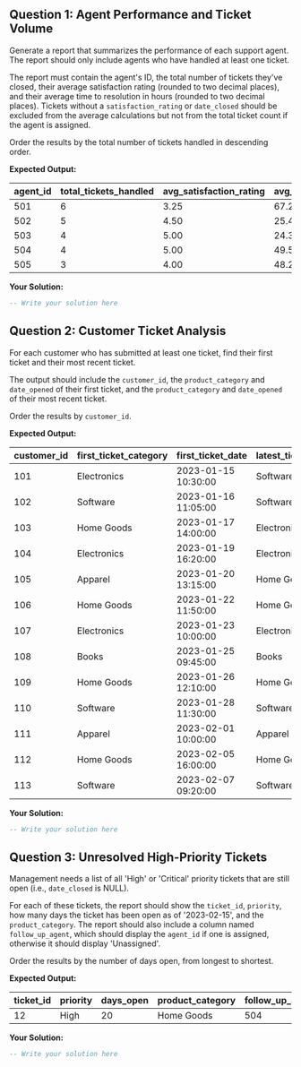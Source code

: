## Question 1: Agent Performance and Ticket Volume

Generate a report that summarizes the performance of each support agent. The report should only include agents who have handled at least one ticket.

The report must contain the agent's ID, the total number of tickets they've closed, their average satisfaction rating (rounded to two decimal places), and their average time to resolution in hours (rounded to two decimal places). Tickets without a `satisfaction_rating` or `date_closed` should be excluded from the average calculations but not from the total ticket count if the agent is assigned.

Order the results by the total number of tickets handled in descending order.

**Expected Output:**

| **agent_id** | **total_tickets_handled** | **avg_satisfaction_rating** | **avg_resolution_time_hours** |
| ------------------ | ------------------------------- | --------------------------------- | ----------------------------------- |
| 501                | 6                               | 3.25                              | 67.25                               |
| 502                | 5                               | 4.50                              | 25.47                               |
| 503                | 4                               | 5.00                              | 24.38                               |
| 504                | 4                               | 5.00                              | 49.50                               |
| 505                | 3                               | 4.00                              | 48.21                               |

**Your Solution:**

```sql
-- Write your solution here
```

## Question 2: Customer Ticket Analysis

For each customer who has submitted at least one ticket, find their first ticket and their most recent ticket.

The output should include the `customer_id`, the `product_category` and `date_opened` of their first ticket, and the `product_category` and `date_opened` of their most recent ticket.

Order the results by `customer_id`.

**Expected Output:**

| **customer_id** | **first_ticket_category** | **first_ticket_date** | **latest_ticket_category** | **latest_ticket_date** |
| --------------------- | ------------------------------- | --------------------------- | -------------------------------- | ---------------------------- |
| 101                   | Electronics                     | 2023-01-15 10:30:00         | Software                         | 2023-02-04 11:00:00          |
| 102                   | Software                        | 2023-01-16 11:05:00         | Software                         | 2023-01-30 09:00:00          |
| 103                   | Home Goods                      | 2023-01-17 14:00:00         | Electronics                      | 2023-01-27 16:00:00          |
| 104                   | Electronics                     | 2023-01-19 16:20:00         | Electronics                      | 2023-02-06 17:30:00          |
| 105                   | Apparel                         | 2023-01-20 13:15:00         | Home Goods                       | 2023-02-02 13:00:00          |
| 106                   | Home Goods                      | 2023-01-22 11:50:00         | Home Goods                       | 2023-02-08 14:00:00          |
| 107                   | Electronics                     | 2023-01-23 10:00:00         | Electronics                      | 2023-02-03 15:00:00          |
| 108                   | Books                           | 2023-01-25 09:45:00         | Books                            | 2023-02-09 18:00:00          |
| 109                   | Home Goods                      | 2023-01-26 12:10:00         | Home Goods                       | 2023-01-26 12:10:00          |
| 110                   | Software                        | 2023-01-28 11:30:00         | Software                         | 2023-01-28 11:30:00          |
| 111                   | Apparel                         | 2023-02-01 10:00:00         | Apparel                          | 2023-02-01 10:00:00          |
| 112                   | Home Goods                      | 2023-02-05 16:00:00         | Home Goods                       | 2023-02-05 16:00:00          |
| 113                   | Software                        | 2023-02-07 09:20:00         | Software                         | 2023-02-07 09:20:00          |

**Your Solution:**

```sql
-- Write your solution here

```

## Question 3: Unresolved High-Priority Tickets

Management needs a list of all 'High' or 'Critical' priority tickets that are still open (i.e., `date_closed` is NULL).

For each of these tickets, the report should show the `ticket_id`, `priority`, how many days the ticket has been open as of '2023-02-15', and the `product_category`. The report should also include a column named `follow_up_agent`, which should display the `agent_id` if one is assigned, otherwise it should display 'Unassigned'.

Order the results by the number of days open, from longest to shortest.

**Expected Output:**

| **ticket_id** | **priority** | **days_open** | **product_category** | **follow_up_agent** |
| ------------------- | ------------------ | ------------------- | -------------------------- | ------------------------- |
| 12                  | High               | 20                  | Home Goods                 | 504                       |

**Your Solution:**

```sql
-- Write your solution here
```
